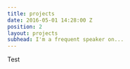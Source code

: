 ```yaml
---
title: projects
date: 2016-05-01 14:28:00 Z
position: 2
layout: projects
subhead: I'm a frequent speaker on...
---
```


Test
